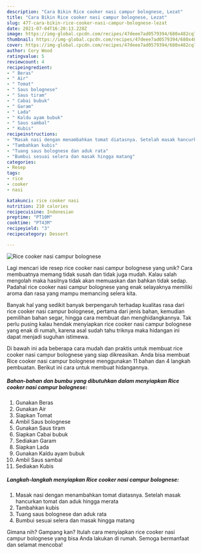 ```yaml
---
description: "Cara Bikin Rice cooker nasi campur bolognese, Lezat"
title: "Cara Bikin Rice cooker nasi campur bolognese, Lezat"
slug: 477-cara-bikin-rice-cooker-nasi-campur-bolognese-lezat
date: 2021-07-04T16:20:13.228Z
image: https://img-global.cpcdn.com/recipes/47deee7ad0579394/680x482cq70/rice-cooker-nasi-campur-bolognese-foto-resep-utama.jpg
thumbnail: https://img-global.cpcdn.com/recipes/47deee7ad0579394/680x482cq70/rice-cooker-nasi-campur-bolognese-foto-resep-utama.jpg
cover: https://img-global.cpcdn.com/recipes/47deee7ad0579394/680x482cq70/rice-cooker-nasi-campur-bolognese-foto-resep-utama.jpg
author: Cory Wood
ratingvalue: 5
reviewcount: 4
recipeingredient:
- " Beras"
- " Air"
- " Tomat"
- " Saus bolognese"
- " Saus tiram"
- " Cabai bubuk"
- " Garam"
- " Lada"
- " Kaldu ayam bubuk"
- " Saus sambal"
- " Kubis"
recipeinstructions:
- "Masak nasi dengan menambahkan tomat diatasnya. Setelah masak hancurkan tomat dan aduk hingga merata"
- "Tambahkan kubis"
- "Tuang saus bolognese dan aduk rata"
- "Bumbui sesuai selera dan masak hingga matang"
categories:
- Resep
tags:
- rice
- cooker
- nasi

katakunci: rice cooker nasi 
nutrition: 210 calories
recipecuisine: Indonesian
preptime: "PT10M"
cooktime: "PT43M"
recipeyield: "3"
recipecategory: Dessert

---
```



![Rice cooker nasi campur bolognese](https://img-global.cpcdn.com/recipes/47deee7ad0579394/680x482cq70/rice-cooker-nasi-campur-bolognese-foto-resep-utama.jpg)

Lagi mencari ide resep rice cooker nasi campur bolognese yang unik? Cara membuatnya memang tidak susah dan tidak juga mudah. Kalau salah mengolah maka hasilnya tidak akan memuaskan dan bahkan tidak sedap. Padahal rice cooker nasi campur bolognese yang enak selayaknya memiliki aroma dan rasa yang mampu memancing selera kita.

Banyak hal yang sedikit banyak berpengaruh terhadap kualitas rasa dari rice cooker nasi campur bolognese, pertama dari jenis bahan, kemudian pemilihan bahan segar, hingga cara membuat dan menghidangkannya. Tak perlu pusing kalau hendak menyiapkan rice cooker nasi campur bolognese yang enak di rumah, karena asal sudah tahu triknya maka hidangan ini dapat menjadi suguhan istimewa.




Di bawah ini ada beberapa cara mudah dan praktis untuk membuat rice cooker nasi campur bolognese yang siap dikreasikan. Anda bisa membuat Rice cooker nasi campur bolognese menggunakan 11 bahan dan 4 langkah pembuatan. Berikut ini cara untuk membuat hidangannya.

<!--inarticleads1-->

##### Bahan-bahan dan bumbu yang dibutuhkan dalam menyiapkan Rice cooker nasi campur bolognese:

1. Gunakan  Beras
1. Gunakan  Air
1. Siapkan  Tomat
1. Ambil  Saus bolognese
1. Gunakan  Saus tiram
1. Siapkan  Cabai bubuk
1. Sediakan  Garam
1. Siapkan  Lada
1. Gunakan  Kaldu ayam bubuk
1. Ambil  Saus sambal
1. Sediakan  Kubis




<!--inarticleads2-->

##### Langkah-langkah menyiapkan Rice cooker nasi campur bolognese:

1. Masak nasi dengan menambahkan tomat diatasnya. Setelah masak hancurkan tomat dan aduk hingga merata
1. Tambahkan kubis
1. Tuang saus bolognese dan aduk rata
1. Bumbui sesuai selera dan masak hingga matang




Gimana nih? Gampang kan? Itulah cara menyiapkan rice cooker nasi campur bolognese yang bisa Anda lakukan di rumah. Semoga bermanfaat dan selamat mencoba!
